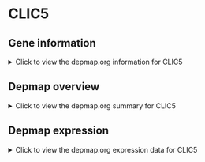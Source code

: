 <h1>CLIC5</h1>

<h2>Gene information</h2>
<details>
  <summary>Click to view the depmap.org information for CLIC5</summary>
  <iframe src="https://depmap.org/portal/gene/CLIC5?tab=about" style="border:none;width:100%;height:800px"></iframe>
</details>

<h2>Depmap overview</h2>
<details>
  <summary>Click to view the depmap.org summary for CLIC5</summary>
  <iframe src="https://depmap.org/portal/gene/CLIC5?tab=overview" style="border:none;width:100%;height:800px"></iframe>
</details>

<h2>Depmap expression</h2>
<details>
  <summary>Click to view the depmap.org expression data for CLIC5</summary>
  <iframe src="https://depmap.org/portal/gene/CLIC5?tab=characterization" style="border:none;width:100%;height:800px"></iframe>
</details>


<!--
<h2>Reactome Pathway diagram</h2>
PNAME
-->


